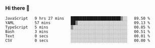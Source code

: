 ### Hi there 👋

<!--START_SECTION:waka-->

```text
JavaScript   9 hrs 27 mins   ██████████████████████▒░░   89.50 %
YAML         57 mins         ██▒░░░░░░░░░░░░░░░░░░░░░░   09.13 %
TypeScript   5 mins          ▒░░░░░░░░░░░░░░░░░░░░░░░░   00.85 %
Bash         3 mins          ░░░░░░░░░░░░░░░░░░░░░░░░░   00.51 %
Text         0 secs          ░░░░░░░░░░░░░░░░░░░░░░░░░   00.01 %
CSV          0 secs          ░░░░░░░░░░░░░░░░░░░░░░░░░   00.00 %
```

<!--END_SECTION:waka-->

<!--
**arlenxuzj/arlenxuzj** is a ✨ _special_ ✨ repository because its `README.md` (this file) appears on your GitHub profile.

Here are some ideas to get you started:

- 🔭 I’m currently working on ...
- 🌱 I’m currently learning ...
- 👯 I’m looking to collaborate on ...
- 🤔 I’m looking for help with ...
- 💬 Ask me about ...
- 📫 How to reach me: ...
- 😄 Pronouns: ...
- ⚡ Fun fact: ...
-->
